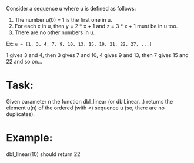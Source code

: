 Consider a sequence u where u is defined as follows:

1. The number u(0) = 1 is the first one in u.
2. For each x in u, then y = 2 \* x + 1 and z = 3 \* x + 1 must be in u too.
3. There are no other numbers in u.

Ex: `u = [1, 3, 4, 7, 9, 10, 13, 15, 19, 21, 22, 27, ...]`

1 gives 3 and 4, then 3 gives 7 and 10, 4 gives 9 and 13, then 7 gives 15 and 22 and so on...

# Task:

Given parameter n the function dbl_linear (or dblLinear...) returns the element u(n) of the ordered (with <) sequence u (so, there are no duplicates).

# Example:

dbl_linear(10) should return 22
